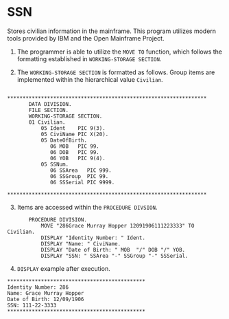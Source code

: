 # SSN
Stores civilian information in the mainframe.
This program utilizes modern tools provided by IBM and the Open Mainframe Project. 

1. The programmer is able to utilize the ```MOVE TO``` function, which follows the formatting established in ```WORKING-STORAGE SECTION```.

2. The ```WORKING-STORAGE SECTION``` is formatted as follows. Group items are implemented within the hierarchical value ```Civilian```.
```cobol
      *****************************************************************
       DATA DIVISION. 
       FILE SECTION. 
       WORKING-STORAGE SECTION. 
       01 Civilian.
           05 Ident    PIC 9(3).
           05 CiviName PIC X(20).
           05 DateOfBirth.
              06 MOB   PIC 99.
              06 DOB   PIC 99.
              06 YOB   PIC 9(4).
           05 SSNum.
              06 SSArea   PIC 999.
              06 SSGroup  PIC 99.
              06 SSSerial PIC 9999.
      *****************************************************************
```
3. Items are accessed within the ```PROCEDURE DIVSION```.
```cobol
       PROCEDURE DIVISION.
           MOVE "286Grace Murray Hopper 12091906111223333" TO Civilian.
           DISPLAY "Identity Number: " Ident.
           DISPLAY "Name: " CiviName. 
           DISPLAY "Date of Birth: " MOB  "/" DOB "/" YOB.
           DISPLAY "SSN: " SSArea "-" SSGroup "-" SSSerial.
```           
4. ```DISPLAY``` example after execution.
```
*********************************************
Identity Number: 286
Name: Grace Murray Hopper
Date of Birth: 12/09/1906
SSN: 111-22-3333
*********************************************
```
